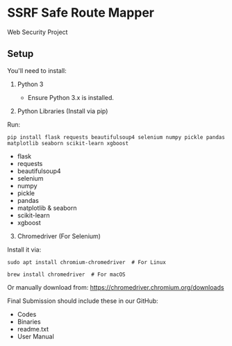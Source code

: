 # SSRF Safe Route Mapper
Web Security Project

## Setup
You'll need to install:
1. Python 3
   - Ensure Python 3.x is installed.

2. Python Libraries (Install via pip)

Run:

```pip install flask requests beautifulsoup4 selenium numpy pickle pandas matplotlib seaborn scikit-learn xgboost```
   - flask
   - requests
   - beautifulsoup4
   - selenium
   - numpy
   - pickle
   - pandas
   - matplotlib & seaborn
   - scikit-learn
   - xgboost

3. Chromedriver (For Selenium)

Install it via:

```sudo apt install chromium-chromedriver  # For Linux```

```brew install chromedriver  # For macOS```


Or manually download from: https://chromedriver.chromium.org/downloads

Final Submission should include these in our GitHub: 
- Codes
- Binaries
- readme.txt
- User Manual
